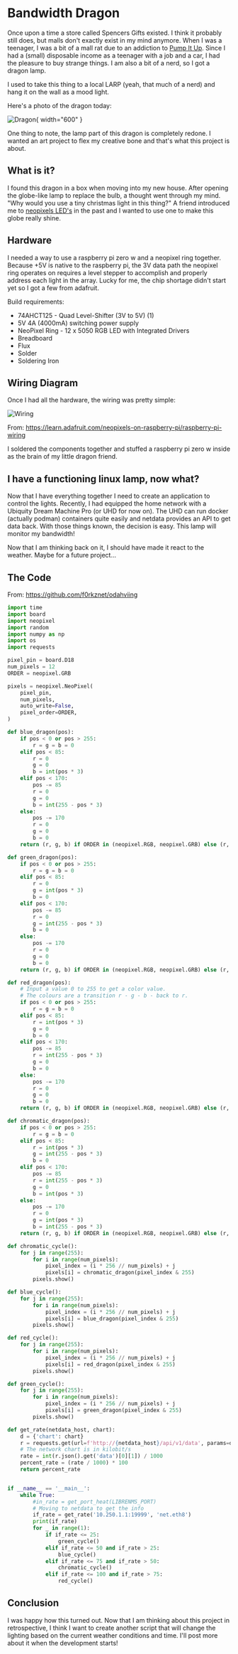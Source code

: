 # Bandwidth Dragon

Once upon a time a store called Spencers Gifts existed. I think it probably still does, but malls don't exactly exist in my mind anymore. When I was a teenager, I was a bit of a mall rat due to an addiction to [Pump It Up](https://en.wikipedia.org/wiki/Pump_It_Up_(video_game_series)). Since I had a (small) disposable income as a teenager with a job and a car, I had the pleasure to buy strange things. I am also a bit of a nerd, so I got a dragon lamp.

I used to take this thing to a local LARP (yeah, that much of a nerd) and hang it on the wall as a mood light.

Here's a photo of the dragon today:

![Dragon](img/dragon.jpg){ width="600" }

One thing to note, the lamp part of this dragon is completely redone. I wanted an art project to flex my creative bone and that's what this project is about.

## What is it?

I found this dragon in a box when moving into my new house. After opening the globe-like lamp to replace the bulb, a thought went through my mind. "Why would you use a tiny christmas light in this thing?" A friend introduced me to [neopixels LED's](https://www.adafruit.com/product/1138?length=2) in the past and I wanted to use one to make this globe really shine.

## Hardware

I needed a way to use a raspberry pi zero w and a neopixel ring together. Because +5V is native to the raspberry pi, the 3V data path the neopixel ring operates on requires a level stepper to accomplish and properly address each light in the array. Lucky for me, the chip shortage didn't start yet so I got a few from adafruit.

Build requirements:

- 74AHCT125 - Quad Level-Shifter (3V to 5V) (1)
- 5V 4A (4000mA) switching power supply
- NeoPixel Ring - 12 x 5050 RGB LED with Integrated Drivers
- Breadboard
- Flux
- Solder
- Soldering Iron

## Wiring Diagram

Once I had all the hardware, the wiring was pretty simple:

![Wiring](https://cdn-learn.adafruit.com/assets/assets/000/064/121/original/led_strips_raspi_NeoPixel_Level_Shifted_bb.jpg?1540314807)

From: <https://learn.adafruit.com/neopixels-on-raspberry-pi/raspberry-pi-wiring>

I soldered the components together and stuffed a raspberry pi zero w inside as the brain of my little dragon friend.

## I have a functioning linux lamp, now what?

Now that I have everything together I need to create an application to control the lights. Recently, I had equipped the home network with a Ubiquity Dream Machine Pro (or UHD for now on). The UHD can run docker (actually podman) containers quite easily and netdata provides an API to get data back. With those things known, the decision is easy. This lamp will monitor my bandwidth!

Now that I am thinking back on it, I should have made it react to the weather. Maybe for a future project...

## The Code

From: <https://github.com/f0rkznet/odahviing>

``` py linenums="1"
import time
import board
import neopixel
import random
import numpy as np
import os
import requests

pixel_pin = board.D18
num_pixels = 12
ORDER = neopixel.GRB

pixels = neopixel.NeoPixel(
    pixel_pin,
    num_pixels,
    auto_write=False,
    pixel_order=ORDER,
)

def blue_dragon(pos):
    if pos < 0 or pos > 255:
        r = g = b = 0
    elif pos < 85:
        r = 0
        g = 0
        b = int(pos * 3)
    elif pos < 170:
        pos -= 85
        r = 0
        g = 0
        b = int(255 - pos * 3)
    else:
        pos -= 170
        r = 0
        g = 0
        b = 0
    return (r, g, b) if ORDER in (neopixel.RGB, neopixel.GRB) else (r, g, b, 0)

def green_dragon(pos):
    if pos < 0 or pos > 255:
        r = g = b = 0
    elif pos < 85:
        r = 0
        g = int(pos * 3)
        b = 0
    elif pos < 170:
        pos -= 85
        r = 0
        g = int(255 - pos * 3)
        b = 0
    else:
        pos -= 170
        r = 0
        g = 0
        b = 0
    return (r, g, b) if ORDER in (neopixel.RGB, neopixel.GRB) else (r, g, b, 0)

def red_dragon(pos):
    # Input a value 0 to 255 to get a color value.
    # The colours are a transition r - g - b - back to r.
    if pos < 0 or pos > 255:
        r = g = b = 0
    elif pos < 85:
        r = int(pos * 3)
        g = 0
        b = 0
    elif pos < 170:
        pos -= 85
        r = int(255 - pos * 3)
        g = 0
        b = 0
    else:
        pos -= 170
        r = 0
        g = 0
        b = 0
    return (r, g, b) if ORDER in (neopixel.RGB, neopixel.GRB) else (r, g, b, 0)

def chromatic_dragon(pos):
    if pos < 0 or pos > 255:
        r = g = b = 0
    elif pos < 85:
        r = int(pos * 3)
        g = int(255 - pos * 3)
        b = 0
    elif pos < 170:
        pos -= 85
        r = int(255 - pos * 3)
        g = 0
        b = int(pos * 3)
    else:
        pos -= 170
        r = 0
        g = int(pos * 3)
        b = int(255 - pos * 3)
    return (r, g, b) if ORDER in (neopixel.RGB, neopixel.GRB) else (r, g, b, 0)

def chromatic_cycle():
    for j in range(255):
        for i in range(num_pixels):
            pixel_index = (i * 256 // num_pixels) + j
            pixels[i] = chromatic_dragon(pixel_index & 255)
        pixels.show()

def blue_cycle():
    for j in range(255):
        for i in range(num_pixels):
            pixel_index = (i * 256 // num_pixels) + j
            pixels[i] = blue_dragon(pixel_index & 255)
        pixels.show()

def red_cycle():
    for j in range(255):
        for i in range(num_pixels):
            pixel_index = (i * 256 // num_pixels) + j
            pixels[i] = red_dragon(pixel_index & 255)
        pixels.show()

def green_cycle():
    for j in range(255):
        for i in range(num_pixels):
            pixel_index = (i * 256 // num_pixels) + j
            pixels[i] = green_dragon(pixel_index & 255)
        pixels.show()

def get_rate(netdata_host, chart):
    d = {'chart': chart}
    r = requests.get(url=f'http://{netdata_host}/api/v1/data', params=d)
    # The network chart is in kilobit/s
    rate = int(r.json().get('data')[0][1]) / 1000
    percent_rate = (rate / 1000) * 100
    return percent_rate


if __name__ == '__main__':
    while True:
        #in_rate = get_port_heat(LIBRENMS_PORT)
        # Moving to netdata to get the info
        if_rate = get_rate('10.250.1.1:19999', 'net.eth8')
        print(if_rate)
        for _ in range(1):
            if if_rate <= 25:
                green_cycle()
            elif if_rate <= 50 and if_rate > 25:
                blue_cycle()
            elif if_rate <= 75 and if_rate > 50:
                chromatic_cycle()
            elif if_rate <= 100 and if_rate > 75:
                red_cycle()
```

## Conclusion

I was happy how this turned out. Now that I am thinking about this project in retrospective, I think I want to create another script that will change the lighting based on the current weather conditions and time. I'll post more about it when the development starts!

